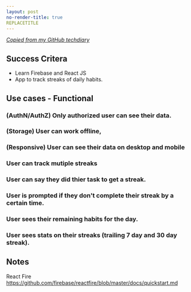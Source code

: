 ```yaml
---
layout: post
no-render-title: true
REPLACETITLE
---
```


_[Copied from my GitHub techdiary](https://github.com/idvorkin/techdiary/blob/master/notes/streaks.md)_

## Success Critera

- Learn Firebase and React JS
- App to track streaks of daily habits.

## Use cases - Functional

### (AuthN/AuthZ) Only authorized user can see their data.

### (Storage) User can work offline,

### (Responsive) User can see their data on desktop and mobile

### User can track mutiple streaks

### User can say they did thier task to get a streak.

### User is prompted if they don't complete their streak by a certain time.

### User sees their remaining habits for the day.

### User sees stats on their streaks (trailing 7 day and 30 day streak).

## Notes

React Fire
https://github.com/firebase/reactfire/blob/master/docs/quickstart.md

